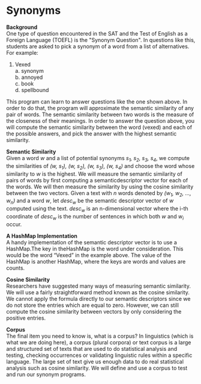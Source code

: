 # Synonyms
<b>Background</b></br>
One type of question encountered in the SAT and the Test of English as a Foreign Language (TOEFL) is the "Synonym Question". In questions like this, students are asked to pick a synonym of a word from a list of alternatives. For example:
1. Vexed</br>
a. synonym</br>b. annoyed</br>c. book</br>d. spellbound</br>

This program can learn to answer questions like the one shown above. In order to do that, the program will approximate the semantic similarity of any pair of words. The semantic similarity between two words is the measure of the closeness of their meanings. In order to answer the question above, you will compute the semantic similarity between the word (vexed) and each of the possible answers, and pick the answer with the highest semantic similarity.

<b>Semantic Similarity</b></br>
Given a word <i>w</i> and a list of potential synonyms <i>s<sub>1</sub>, s<sub>2</sub>, s<sub>3</sub>, s<sub>4</sub></i>, we compute the similarities of <i>(w, s<sub>1</sub>), (w, s<sub>2</sub>), (w, s<sub>3</sub>), (w, s<sub>4</sub>)</i> and choose the word whose similarity to <i>w</i> is the highest. We will measure the semantic similarity of pairs of words by first computing a semanticdescriptor vector for each of the words. We will then measure the similarity by using the cosine similarity between the two vectors. Given a text with <i>n</i> words denoted by <i>(w<sub>1</sub>, w<sub>2</sub>, ..., w<sub>n</sub>)</i> and a word <i>w</i>, let <i>desc<sub>w</sub></i> be the semantic descriptor vector of <i>w</i> computed using the text. <i>desc<sub>w</sub></i> is an n-dimensional vector where the i-th coordinate of <i>desc<sub>w</sub></i> is the number of sentences in which both <i>w</i> and <i>w<sub>i</sub></i> occur.

<b>A HashMap Implementation</b></br>
A handy implementation of the semantic descriptor vector is to use a HashMap.The key in theHashMap is the word under consideration. This would be the word “Vexed” in the example above. The value of the HashMap is another HashMap, where the keys are words and values are counts.

<b>Cosine Similarity</b></br>
Researchers have suggested many ways of measuring semantic similarity. We will use a fairly straightforward method known as the cosine similarity. We cannot apply the formula directly to our semantic descriptors since we do not store the entries which are equal to zero. However, we can still compute the cosine similarity between vectors by only considering the positive entries.

<b>Corpus</b></br>
The final item you need to know is, what is a corpus? In linguistics (which is what we are doing here), a corpus (plural corpora) or text corpus is a large and structured set of texts that are used to do statistical analysis and testing, checking occurrences or validating linguistic rules within a specific language. The large set of text give us enough data to do real statistical analysis such as cosine similarity. We will define and use a corpus to test and run our synonym programs.
